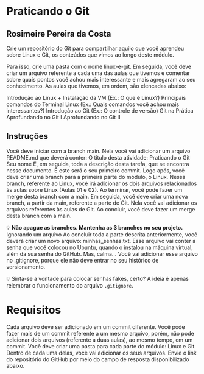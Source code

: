 # Praticando o Git

## Rosimeire Pereira da Costa

Crie um repositório do Git para compartilhar aquilo que você aprendeu sobre Linux e Git, os conteúdos que vimos ao longo deste módulo.

Para isso, crie uma pasta com o nome linux-e-git. Em seguida, você deve criar um arquivo referente a cada uma das aulas que tivemos e comentar sobre quais pontos você achou mais interessante e mais agregaram ao seu conhecimento. As aulas que tivemos, em ordem, são elencadas abaixo:

Introdução ao Linux + Instalação da VM (Ex.: O que é Linux?)
Principais comandos do Terminal Linux (Ex.: Quais comandos você achou mais interessantes?)
Introdução ao Git (Ex.: O controle de versão)
Git na Prática
Aprofundando no Git I
Aprofundando no Git II

## Instruções
Você deve iniciar com a branch main. Nela você vai adicionar um arquivo README.md que deverá conter:
O título desta atividade: Praticando o Git
Seu nome
E, em seguida, toda a descrição desta tarefa, que se encontra nesse documento.
E este será o seu primeiro commit.
Logo após, você deve criar uma branch para a primeira parte do módulo, o Linux. Nessa branch, referente ao Linux, você irá adicionar os dois arquivos relacionados às aulas sobre Linux (Aulas 01 e 02).
Ao terminar, você pode fazer um merge desta branch com a main.
Em seguida, você deve criar uma nova branch, a partir da main, referente a parte de Git. Nela você vai adicionar os arquivos referentes às aulas de Git.
Ao concluir, você deve fazer um merge desta branch com a main.

💡 **Não apague as branches. Mantenha as 3 branches no seu projeto.**
Ignorando um arquivo
Ao concluir toda a parte descrita anteriormente, você deverá criar um novo arquivo: minhas_senhas.txt. Esse arquivo vai conter a senha que você colocou no Ubuntu, quando o instalou na máquina virtual, além da sua senha do GitHub. Mas, calma... Você vai adicionar esse arquivo no .gitignore, porque ele não deve entrar no seu histórico de versionamento.

💡 Sinta-se a vontade para colocar senhas fakes, certo? A ideia é apenas relembrar o funcionamento do arquivo `.gitignore`.

# Requisitos
Cada arquivo deve ser adicionado em um commit diferente.
Você pode fazer mais de um commit referente a um mesmo arquivo, porém, não pode adicionar dois arquivos (referente a duas aulas), ao mesmo tempo, em um commit.
Você deve criar uma pasta para cada parte do módulo: Linux e Git. Dentro de cada uma delas, você vai adicionar os seus arquivos.
Envie o link do repositório do GitHub por meio do campo de resposta disponibilizado abaixo.
